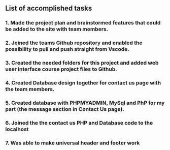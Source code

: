 ## List of accomplished tasks

### 1. Made the project plan and brainstormed features that could be added to the site with team members.
### 2. Joined the teams Github repository and enabled the possibility to pull and push straight from Vscode.
### 3. Created the needed folders for this project and added web user interface course project files to Github.
### 4. Created Database design together for contact us page with the team members.
### 5. Created database with PHPMYADMIN, MySql and PhP for my part (the message section in Contact Us page).
### 6. Joined the the contact us PHP and Database code to the localhost
### 7. Was able to make universal header and footer work